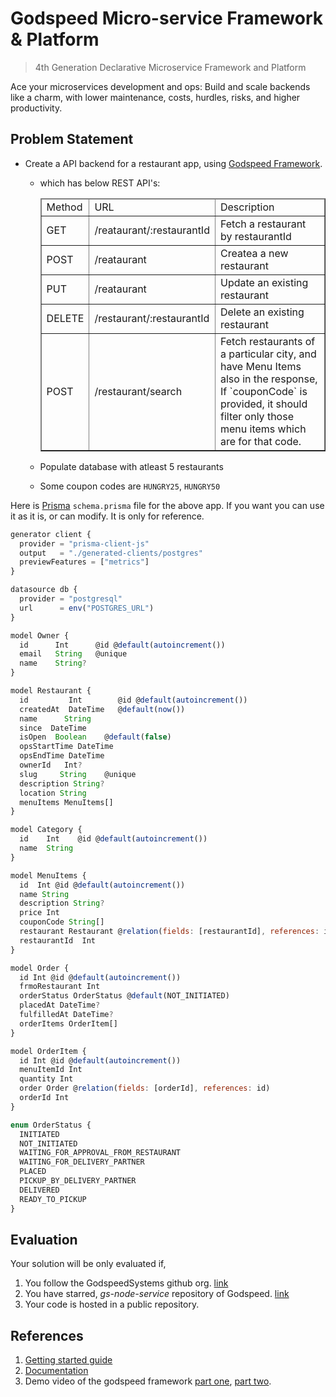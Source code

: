 # Godspeed Micro-service Framework & Platform

> 4th Generation Declarative Microservice Framework and Platform

  Ace your microservices development and ops: Build and scale backends like a charm, with lower maintenance, costs, hurdles, risks, and higher productivity.


## Problem Statement

- Create a API backend for a restaurant app, using [Godspeed Framework](https://docs.godspeed.systems/docs/preface).
  - which has below REST API's:
    <table border="1">
      <thead>
        <tr>
          <td>Method</td>
          <td>URL</td>
          <td>Description</td>
        </tr>
      </thead>
      <tbody>
        <tr>
          <td>GET</td>
          <td>/reataurant/:restaurantId</td>
          <td>Fetch a restaurant by restaurantId</td>
        </tr>
        <tr>
          <td>POST</td>
          <td>/reataurant</td>
          <td>Createa a new restaurant</td>
        </tr>
        <tr>
          <td>PUT</td>
          <td>/reataurant</td>
          <td>Update an existing restaurant</td>
        </tr>
        <tr>
          <td>DELETE</td>
          <td>/restaurant/:restaurantId</td>
          <td>Delete an existing restaurant</td>
        </tr>
        <tr>
          <td>POST</td>
          <td>/restaurant/search</td>
          <td>Fetch restaurants of a particular city, and have Menu Items also in the response, If `couponCode` is provided, it should filter only those menu items which are for that code.</td>
        </tr>
      </tbody>
    </table>

  - Populate database with atleast 5 restaurants
  - Some coupon codes are `HUNGRY25`, `HUNGRY50`

Here is [Prisma](https://www.prisma.io/docs/getting-started) `schema.prisma` file for the above app. If you want you can use it as it is, or can modify. It is only for reference.

```javascript
generator client {
  provider = "prisma-client-js"
  output   = "./generated-clients/postgres"
  previewFeatures = ["metrics"]
}

datasource db {
  provider = "postgresql"
  url      = env("POSTGRES_URL")
}

model Owner {
  id      Int      @id @default(autoincrement())
  email   String   @unique
  name    String?
}

model Restaurant {
  id         Int        @id @default(autoincrement())
  createdAt  DateTime   @default(now())
  name      String
  since  DateTime
  isOpen  Boolean    @default(false)
  opsStartTime DateTime
  opsEndTime DateTime
  ownerId   Int?
  slug     String    @unique
  description String?
  location String
  menuItems MenuItems[]
}

model Category {
  id    Int    @id @default(autoincrement())
  name  String
}

model MenuItems {
  id  Int @id @default(autoincrement())
  name String
  description String?
  price Int
  couponCode String[]
  restaurant Restaurant @relation(fields: [restaurantId], references: id)
  restaurantId  Int
}

model Order {
  id Int @id @default(autoincrement())
  frmoRestaurant Int
  orderStatus OrderStatus @default(NOT_INITIATED)
  placedAt DateTime?
  fulfilledAt DateTime?
  orderItems OrderItem[]
}

model OrderItem {
  id Int @id @default(autoincrement())
  menuItemId Int
  quantity Int
  order Order @relation(fields: [orderId], references: id)
  orderId Int
}

enum OrderStatus {
  INITIATED
  NOT_INITIATED
  WAITING_FOR_APPROVAL_FROM_RESTAURANT
  WAITING_FOR_DELIVERY_PARTNER
  PLACED
  PICKUP_BY_DELIVERY_PARTNER
  DELIVERED
  READY_TO_PICKUP
}
```

## Evaluation
  Your solution will be only evaluated if,
  1. You follow the GodspeedSystems github org. [link](https://github.com/godspeedsystems)
  2. You have starred, *gs-node-service* repository of Godspeed. [link](https://github.com/godspeedsystems/gs-node-service)
  3. Your code is hosted in a public repository.

## References
1. [Getting started guide](https://docs.godspeed.systems/docs/microservices/setup/getting-started)
2. [Documentation](https://docs.godspeed.systems/docs/preface)
3. Demo video of the godspeed framework [part one](https://www.youtube.com/watch?v=eEfqTAPAVlY), [part two](https://www.youtube.com/watch?v=4CiOBULwkAU).